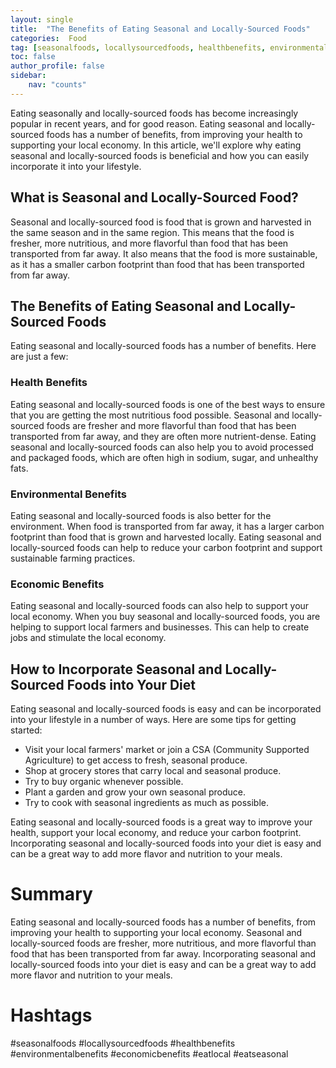 ```yaml
---
layout: single
title:  "The Benefits of Eating Seasonal and Locally-Sourced Foods"
categories:  Food
tag: [seasonalfoods, locallysourcedfoods, healthbenefits, environmentalbenefits, economicbenefits, eatlocal, eatseasonal, ]
toc: false
author_profile: false
sidebar:
    nav: "counts"
---
```

    
Eating seasonally and locally-sourced foods has become increasingly popular in recent years, and for good reason. Eating seasonal and locally-sourced foods has a number of benefits, from improving your health to supporting your local economy. In this article, we'll explore why eating seasonal and locally-sourced foods is beneficial and how you can easily incorporate it into your lifestyle.

## What is Seasonal and Locally-Sourced Food?

Seasonal and locally-sourced food is food that is grown and harvested in the same season and in the same region. This means that the food is fresher, more nutritious, and more flavorful than food that has been transported from far away. It also means that the food is more sustainable, as it has a smaller carbon footprint than food that has been transported from far away.

## The Benefits of Eating Seasonal and Locally-Sourced Foods

Eating seasonal and locally-sourced foods has a number of benefits. Here are just a few:

### Health Benefits

Eating seasonal and locally-sourced foods is one of the best ways to ensure that you are getting the most nutritious food possible. Seasonal and locally-sourced foods are fresher and more flavorful than food that has been transported from far away, and they are often more nutrient-dense. Eating seasonal and locally-sourced foods can also help you to avoid processed and packaged foods, which are often high in sodium, sugar, and unhealthy fats.

### Environmental Benefits

Eating seasonal and locally-sourced foods is also better for the environment. When food is transported from far away, it has a larger carbon footprint than food that is grown and harvested locally. Eating seasonal and locally-sourced foods can help to reduce your carbon footprint and support sustainable farming practices.

### Economic Benefits

Eating seasonal and locally-sourced foods can also help to support your local economy. When you buy seasonal and locally-sourced foods, you are helping to support local farmers and businesses. This can help to create jobs and stimulate the local economy.

## How to Incorporate Seasonal and Locally-Sourced Foods into Your Diet

Eating seasonal and locally-sourced foods is easy and can be incorporated into your lifestyle in a number of ways. Here are some tips for getting started:

* Visit your local farmers' market or join a CSA (Community Supported Agriculture) to get access to fresh, seasonal produce.
* Shop at grocery stores that carry local and seasonal produce.
* Try to buy organic whenever possible.
* Plant a garden and grow your own seasonal produce.
* Try to cook with seasonal ingredients as much as possible.

Eating seasonal and locally-sourced foods is a great way to improve your health, support your local economy, and reduce your carbon footprint. Incorporating seasonal and locally-sourced foods into your diet is easy and can be a great way to add more flavor and nutrition to your meals. 

# Summary

Eating seasonal and locally-sourced foods has a number of benefits, from improving your health to supporting your local economy. Seasonal and locally-sourced foods are fresher, more nutritious, and more flavorful than food that has been transported from far away. Incorporating seasonal and locally-sourced foods into your diet is easy and can be a great way to add more flavor and nutrition to your meals. 

# Hashtags

#seasonalfoods #locallysourcedfoods #healthbenefits #environmentalbenefits #economicbenefits #eatlocal #eatseasonal